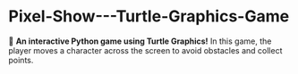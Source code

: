 # Pixel-Show---Turtle-Graphics-Game
🚀 **An interactive Python game using Turtle Graphics!**   In this game, the player moves a character across the screen to avoid obstacles and collect points. 
